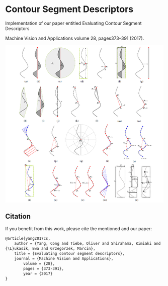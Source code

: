 # Contour Segment Descriptors

Implementation of our paper entitled Evaluating Contour Segment Descriptors

Machine Vision and Applications volume 28, pages373–391 (2017).

<img src="descriptors.png" height="500">

## Citation

If you benefit from this work, please cite the mentioned and our paper:

	@article{yang2017cs,
		author = {Yang, Cong and Tiebe, Oliver and Shirahama, Kimiaki and {\L}ukasik, Ewa and Grzegorzek, Marcin},
		title = {Evaluating contour segment descriptors},
		journal = {Machine Vision and Applications},
            volume = {28},
            pages = {373-391},
            year = {2017}
	}
